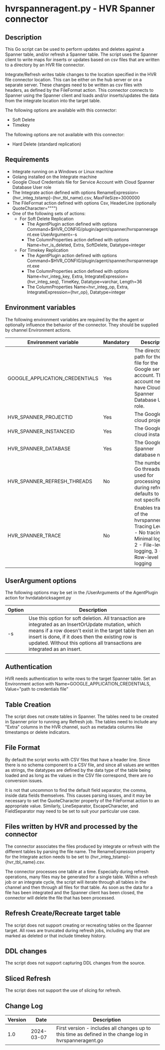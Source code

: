# hvrspanneragent.py - HVR Spanner connector
## Description
This Go script can be used to perform updates and deletes against a Spanner table, and/or refresh a Spanner table.  The script uses the Spanner client to write maps for inserts or updates based on csv files that are written to a directory by an HVR file connector.

Integrate/Refresh writes table changes to the location specified in the HVR file connector location. This can be either on the hub server or on a separate server. These changes need to be written as csv files with headers, as defined by the FileFormat action.  This connector connects to Spanner using the Spanner client and loads and/or inserts/updates the data from the integrate location into the target table.

The following options are available with this connector:
- Soft Delete
- Timekey

The following options are not available with this connector:
- Hard Delete (standard replication)

## Requirements
- Integrate running on a Windows or Linux machine
- Golang installed on the Integrate machine
- Google Cloud Credentials file for Service Account with Cloud Spanner Database User role
- The Integrate action defined with options RenameExpression={hvr_integ_tstamp}-{hvr_tbl_name}.csv, MaxFileSize=3000000
- The FileFormat action defined with options Csv, HeaderLine (optionally QuoteCharacter="""")
- One of the following sets of actions:
    - For Soft Delete Replication
        - The AgentPlugin action defined with options Command=$HVR_CONFIG/plugin/agent/spanner/hvrspanneragent.exe UserArgument=-s
        - The ColumnProperties action defined with options Name=hvr_is_deleted, Extra, SoftDelete, Datatype=integer
    - For Timekey Replication
        - The AgentPlugin action defined with options Command=$HVR_CONFIG/plugin/agent/spanner/hvrspanneragent.exe 
        - The ColumnProperties action defined with options Name=hvr_integ_key, Extra, IntegrateExpression={hvr_integ_seq}, TimeKey, Datatype=varchar, Length=36
        - The ColumnProperties Name=hvr_integ_op, Extra, IntegrateExpression={hvr_op}, Datatype=integer 

## Environment variables
The following environment variables are required by the the agent or optionally influence the behavior of
the connector. They should be supplied by channel Environment actions.

| Environment variable        | Mandatory | Description |
| --------------------        | --------- | ----------- |
| GOOGLE_APPLICATION_CREDENTIALS | Yes    | The directory path for the key file for the Google service account. The account needs to have Cloud Spanner Database User role. |
| HVR_SPANNER_PROJECTID       |    Yes    | The Google cloud project id   |
| HVR_SPANNER_INSTANCEID      |    Yes    | The Google cloud instance id |
| HVR_SPANNER_DATABASE        |    Yes    | The Google Spanner database name |
| HVR_SPANNER_REFRESH_THREADS |     No    | The number of Go threads to be used for processing files during refresh, defaults to 10 if not specified |
| HVR_SPANNER_TRACE           |     No    | Enables tracing of the hvrspanneragent. Tracing Levels: 0 - No tracing, 1 - Minimal logging, 2 - File-level logging, 3 - Row-level logging |


## UserArgument options
The following options may be set in the /UserArguments of the AgentPlugin action for hvrdatabricksagent.py

| Option | Description |
| ------ | ----------- |
|   -s   | Use this option for soft deletion. All transaction are integrated as an InsertOrUpdate mutation, which means if a row doesn't exist in the target table then an insert is done, if it does then the existing row is updated. Without this options all transactions are integrated as an insert. |

## Authentication
HVR needs authentication to write rows to the target Spanner table.  Set an Environment action with Name=GOOGLE_APPLICATION_CREDENTIALS, Value="path to credentials file"

## Table Creation
The script does not create tables in Spanner. The tables need to be created in Spanner prior to running any Refresh job. The tables need to include any "Extra" columns in the HVR channel, such as metadata columns like timestamps or delete indicators.

## File Format
By default the script works with CSV files that have a header line.  Since there is no schema component to a CSV file, and 
since all values are written as strings, the datatypes are defined by the data type of the table being loaded and as long 
as the values in the CSV file correspond, there are no conversion issues.

It is not that uncommon to find the default field separator, the comma, inside data fields themselves. This causes parsing issues, and it may be necessary to set the QuoteCharacter property of the FileFormat action to an appropriate value. Similarly, LineSeparator, EscapeCharacter, and FieldSeparator may need to be set to suit your particular use case. 

## Files written by HVR and processed by the connector
The connector associates the files produced by integrate or refresh with the different tables by parsing the file name. The RenameExpression property for the Integrate action needs to be set to {hvr_integ_tstamp}-{hvr_tbl_name}.csv.

The connector processes one table at a time. Especially during refresh operations, many files may be generated for a single table. Within a refresh job or an integrate cycle, the script will iterate through all tables in the channel and then through all files for that table. As soon as the data for a file has been integrated and the Spanner client has been closed, the connector will delete the file that has been processed.

## Refresh Create/Recreate target table
The script does not support creating or recreating tables on the Spanner target. All rows are truncated during refresh jobs, including any that are marked as deleted or that include timekey history.

## DDL changes
The script does not support capturing DDL changes from the source.

## Sliced Refresh
The script does not support the use of slicing for refresh.

## Change Log
| Version | Date       | Description |
| ------- | ---------- | ----------- |
| 1.0     | 2024-03-07 | First version - includes all changes up to this time as defined in the change log in hvrspanneragent.go |


